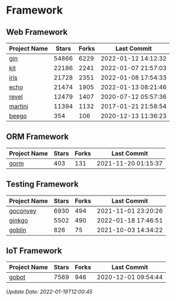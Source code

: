 # Framework

## Web Framework
| Project Name | Stars | Forks | Last Commit |
| ------------ | ----- | ----- | ----------- |
| [gin](https://github.com/gin-gonic/gin) | 54866 | 6229 | 2022-01-12 14:12:32 |
| [kit](https://github.com/go-kit/kit) | 22186 | 2241 | 2022-01-07 21:57:03 |
| [iris](https://github.com/kataras/iris) | 21728 | 2351 | 2022-01-08 17:54:33 |
| [echo](https://github.com/labstack/echo) | 21474 | 1905 | 2022-01-13 08:21:46 |
| [revel](https://github.com/revel/revel) | 12479 | 1407 | 2020-07-12 05:57:36 |
| [martini](https://github.com/go-martini/martini) | 11394 | 1132 | 2017-01-21 21:58:54 |
| [beego](https://github.com/astaxie/beego) | 354 | 106 | 2020-12-13 11:36:23 |

## ORM Framework
| Project Name | Stars | Forks | Last Commit |
| ------------ | ----- | ----- | ----------- |
| [gorm](https://github.com/jinzhu/gorm) | 403 | 131 | 2021-11-20 01:15:37 |

## Testing Framework
| Project Name | Stars | Forks | Last Commit |
| ------------ | ----- | ----- | ----------- |
| [goconvey](https://github.com/smartystreets/goconvey) | 6930 | 494 | 2021-11-01 23:20:26 |
| [ginkgo](https://github.com/onsi/ginkgo) | 5502 | 490 | 2022-01-18 17:46:51 |
| [goblin](https://github.com/franela/goblin) | 826 | 75 | 2021-10-03 14:34:22 |

## IoT Framework
| Project Name | Stars | Forks | Last Commit |
| ------------ | ----- | ----- | ----------- |
| [gobot](https://github.com/hybridgroup/gobot) | 7569 | 946 | 2020-12-01 09:54:44 |

*Update Date: 2022-01-19T12:00:45*